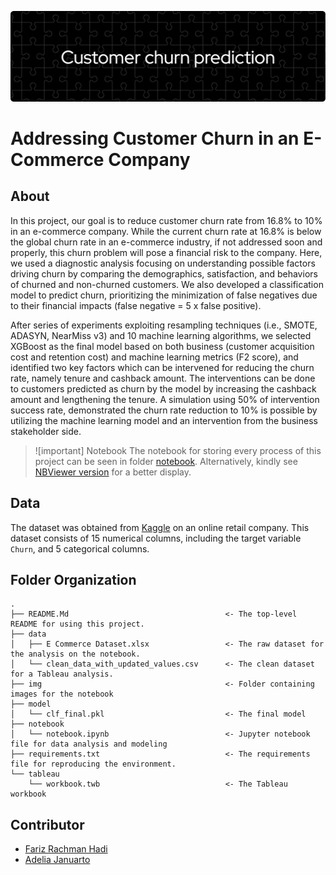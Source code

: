 ![header](header.png)
# Addressing Customer Churn in an E-Commerce Company

## About
In this project, our goal is to reduce customer churn rate from 16.8% to 10% in an e-commerce company. While the current churn rate at 16.8% is below the global churn rate in an e-commerce industry, if not addressed soon and properly, this churn problem will pose a financial risk to the company. Here, we used a diagnostic analysis focusing on understanding possible factors driving churn by comparing the demographics, satisfaction, and behaviors of churned and non-churned customers. We also developed a classification model to predict churn, prioritizing the minimization of false negatives due to their financial impacts (false negative = 5 x false positive). 

After series of experiments exploiting resampling techniques (i.e., SMOTE, ADASYN, NearMiss v3) and 10 machine learning algorithms, we selected XGBoost as the final model based on both business (customer acquisition cost and retention cost) and machine learning metrics (F2 score), and identified two key factors which can be intervened for reducing the churn rate, namely tenure and cashback amount. The interventions can be done to customers predicted as churn by the model by increasing the cashback amount and lengthening the tenure. A simulation using 50% of intervention success rate, demonstrated the churn rate reduction to 10% is possible by utilizing the machine learning model and an intervention from the business stakeholder side.

>![important] Notebook
> The notebook for storing every process of this project can be seen in folder [notebook](https://github.com/LingAdeu/customer-churn-prediction/blob/main/notebook/notebook.ipynb). Alternatively, kindly see [NBViewer version](https://nbviewer.org/github/LingAdeu/customer-churn-prediction/blob/main/notebook/notebook.ipynb) for a better display.

## Data
The dataset was obtained from [Kaggle](https://www.kaggle.com/datasets/ankitverma2010/ecommerce-customer-churn-analysis-and-prediction) on an online retail company. This dataset consists of 15 numerical columns, including the target variable `Churn`, and 5 categorical columns. 

## Folder Organization
    .
    ├── README.Md                                   <- The top-level README for using this project.
    ├── data
    │   ├── E Commerce Dataset.xlsx                 <- The raw dataset for the analysis on the notebook.
    │   └── clean_data_with_updated_values.csv      <- The clean dataset for a Tableau analysis.
    ├── img                                         <- Folder containing images for the notebook
    ├── model
    │   └── clf_final.pkl                           <- The final model
    ├── notebook
    │   └── notebook.ipynb                          <- Jupyter notebook file for data analysis and modeling
    ├── requirements.txt                            <- The requirements file for reproducing the environment.
    └── tableau
        └── workbook.twb                            <- The Tableau workbook

## Contributor
- [Fariz Rachman Hadi](https://github.com/FarizHadi)
- [Adelia Januarto](https://github.com/LingAdeu)